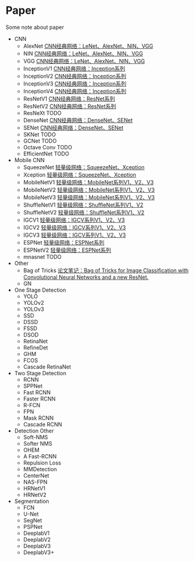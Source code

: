 # Paper
Some note about paper 

* CNN
  * AlexNet  [CNN经典网络：LeNet、AlexNet、NIN、VGG](https://blog.csdn.net/qq_39382877/article/details/97512087)
  * NIN  [CNN经典网络：LeNet、AlexNet、NIN、VGG](https://blog.csdn.net/qq_39382877/article/details/97512087)
  * VGG  [CNN经典网络：LeNet、AlexNet、NIN、VGG](https://blog.csdn.net/qq_39382877/article/details/97512087)
  * InceptionV1  [CNN经典网络：Inception系列](https://blog.csdn.net/qq_39382877/article/details/97521632)
  * InceptionV2  [CNN经典网络：Inception系列](https://blog.csdn.net/qq_39382877/article/details/97521632)
  * InceptionV3  [CNN经典网络：Inception系列](https://blog.csdn.net/qq_39382877/article/details/97521632)
  * InceptionV4  [CNN经典网络：Inception系列](https://blog.csdn.net/qq_39382877/article/details/97521632)
  * ResNetV1  [CNN经典网络：ResNet系列](https://blog.csdn.net/qq_39382877/article/details/97530654)
  * ResNetV2  [CNN经典网络：ResNet系列](https://blog.csdn.net/qq_39382877/article/details/97530654)
  * ResNeXt  TODO
  * DenseNet  [CNN经典网络：DenseNet、SENet](https://blog.csdn.net/qq_39382877/article/details/97534279)
  * SENet  [CNN经典网络：DenseNet、SENet](https://blog.csdn.net/qq_39382877/article/details/97534279)
  * SKNet  TODO
  * GCNet  TODO
  * Octave Conv  TODO
  * EfficientNet  TODO
* Mobile CNN
  * SqueezeNet  [轻量级网络：SqueezeNet、Xception](https://blog.csdn.net/qq_39382877/article/details/97034588)
  * Xception  [轻量级网络：SqueezeNet、Xception](https://blog.csdn.net/qq_39382877/article/details/97034588)
  * MobileNetV1  [轻量级网络：MobileNet系列V1、V2、V3](https://blog.csdn.net/qq_39382877/article/details/97028560)
  * MobileNetV2  [轻量级网络：MobileNet系列V1、V2、V3](https://blog.csdn.net/qq_39382877/article/details/97028560)
  * MobileNetV3  [轻量级网络：MobileNet系列V1、V2、V3](https://blog.csdn.net/qq_39382877/article/details/97028560)
  * ShuffleNetV1  [轻量级网络：ShuffleNet系列V1、V2](https://blog.csdn.net/qq_39382877/article/details/97294342)
  * ShuffleNetV2  [轻量级网络：ShuffleNet系列V1、V2](https://blog.csdn.net/qq_39382877/article/details/97294342)
  * IGCV1  [轻量级网络：IGCV系列V1、V2、V3](https://blog.csdn.net/qq_39382877/article/details/97415288)
  * IGCV2  [轻量级网络：IGCV系列V1、V2、V3](https://blog.csdn.net/qq_39382877/article/details/97415288)
  * IGCV3  [轻量级网络：IGCV系列V1、V2、V3](https://blog.csdn.net/qq_39382877/article/details/97415288)
  * ESPNet  [轻量级网络：ESPNet系列](https://blog.csdn.net/qq_39382877/article/details/97423070)
  * ESPNetV2  [轻量级网络：ESPNet系列](https://blog.csdn.net/qq_39382877/article/details/97423070)
  * mnasnet  TODO
* Other
  * Bag of Tricks [论文笔记：Bag of Tricks for Image Classification with Convolutional Neural Networks and a new ResNet.](https://blog.csdn.net/qq_39382877/article/details/96465763)
  * GN
* One Stage Detection
  * YOLO
  * YOLOv2
  * YOLOv3
  * SSD
  * DSSD
  * FSSD
  * DSOD
  * RetinaNet
  * RefineDet
  * GHM
  * FCOS
  * Cascade RetinaNet
* Two Stage Detection
  * RCNN
  * SPPNet
  * Fast RCNN
  * Faster RCNN
  * R-FCN
  * FPN
  * Mask RCNN
  * Cascade RCNN
* Detection Other
  * Soft-NMS
  * Softer NMS
  * OHEM
  * A Fast-RCNN
  * Repulsion Loss
  * MMDetection
  * CenterNet
  * NAS-FPN
  * HRNetV1
  * HRNetV2
* Segmentation
  * FCN
  * U-Net
  * SegNet
  * PSPNet
  * DeeplabV1
  * DeeplabV2
  * DeeplabV3
  * DeeplabV3+
